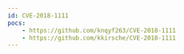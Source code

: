 ```yaml
---
id: CVE-2018-1111
pocs:
    - https://github.com/knqyf263/CVE-2018-1111
    - https://github.com/kkirsche/CVE-2018-1111
---
```

